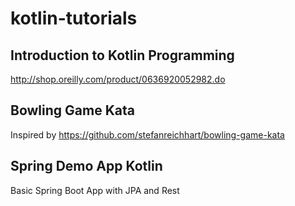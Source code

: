 # kotlin-tutorials

## Introduction to Kotlin Programming
http://shop.oreilly.com/product/0636920052982.do

## Bowling Game Kata
Inspired by https://github.com/stefanreichhart/bowling-game-kata

## Spring Demo App Kotlin
Basic Spring Boot App with JPA and Rest